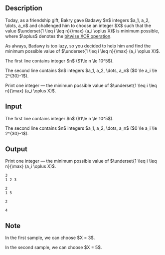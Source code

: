 ## Description

<div><p>Today, as a friendship gift, Bakry gave Badawy $n$ integers $a_1, a_2, \dots, a_n$ and challenged him to choose an integer $X$ such that the value $\underset{1 \leq i \leq n}{\max} (a_i \oplus X)$ is minimum possible, where $\oplus$ denotes the <a href="https://en.wikipedia.org/wiki/Bitwise_operation#XOR">bitwise XOR operation</a>.</p><p>As always, Badawy is too lazy, so you decided to help him and find the minimum possible value of $\underset{1 \leq i \leq n}{\max} (a_i \oplus X)$.</p></div><div class="input-specification"><p>The first line contains integer $n$ ($1\le n \le 10^5$).</p><p>The second line contains $n$ integers $a_1, a_2, \dots, a_n$ ($0 \le a_i \le 2^{30}-1$).</p></div><div class="output-specification"><p>Print one integer — the minimum possible value of $\underset{1 \leq i \leq n}{\max} (a_i \oplus X)$.</p></div>

## Input

<p>The first line contains integer $n$ ($1\le n \le 10^5$).</p><p>The second line contains $n$ integers $a_1, a_2, \dots, a_n$ ($0 \le a_i \le 2^{30}-1$).</p>

## Output

<p>Print one integer — the minimum possible value of $\underset{1 \leq i \leq n}{\max} (a_i \oplus X)$.</p>





```input1
3
1 2 3
```




```input2
2
1 5
```




```output1
2
```




```output2
4
```



## Note

<p>In the first sample, we can choose $X = 3$.</p><p>In the second sample, we can choose $X = 5$.</p>
